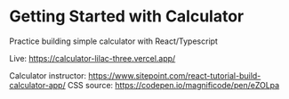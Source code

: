 # Getting Started with Calculator

Practice building simple calculator with React/Typescript

Live: https://calculator-lilac-three.vercel.app/

Calculator instructor: https://www.sitepoint.com/react-tutorial-build-calculator-app/
CSS source: https://codepen.io/magnificode/pen/eZOLpa


